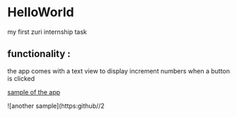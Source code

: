 # HelloWorld
my first zuri internship task

## functionality :
the app comes with a text view to display increment numbers when a button
is clicked


[sample of the app](https://drive.google.com/file/d/1Ie3enIjTPokNWRduKs20zfwNguXJwoHl/view?usp=drivesdk)

![another sample](https:github//2
